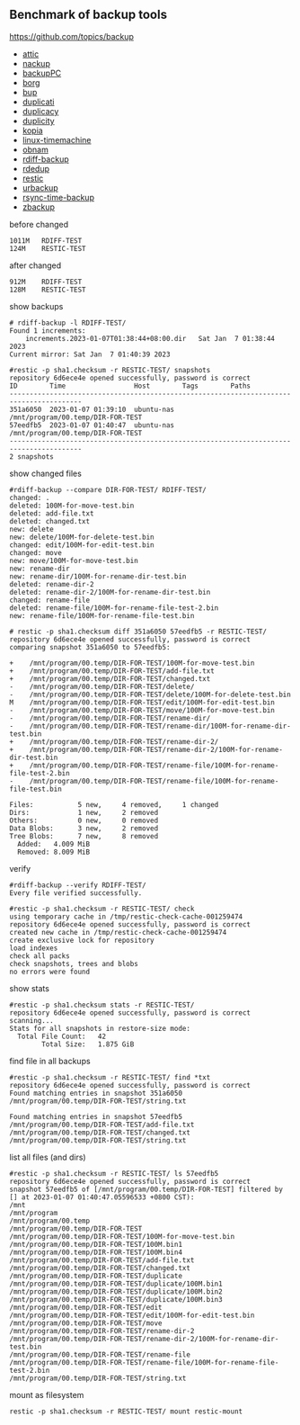Benchmark of backup tools
----
https://github.com/topics/backup

- [attic](https://attic-backup.org/)
- [nackup](https://github.com/backup/backup)
- [backupPC](https://github.com/backuppc/backuppc)
- [borg](https://github.com/borgbackup/borg)
- [bup](https://github.com/bup/bup)
- [duplicati](https://github.com/duplicati/duplicati)
- [duplicacy](https://duplicacy.com/)
- [duplicity](https://duplicity.gitlab.io/)
- [kopia](https://github.com/kopia/kopia)
- [linux-timemachine](https://github.com/cytopia/linux-timemachine)
- [obnam](https://obnam.org/)
- [rdiff-backup](https://github.com/rdiff-backup/rdiff-backup)
- [rdedup](https://github.com/dpc/rdedup)
- [restic](https://github.com/restic/restic)
- [urbackup](https://www.urbackup.org/)
- [rsync-time-backup](https://github.com/laurent22/rsync-time-backup)
- [zbackup](https://github.com/zbackup/zbackup)

before changed

```text
1011M	RDIFF-TEST
124M	RESTIC-TEST
```

after changed

```text
912M	RDIFF-TEST
128M	RESTIC-TEST
```

show backups

```shell
# rdiff-backup -l RDIFF-TEST/
Found 1 increments:
    increments.2023-01-07T01:38:44+08:00.dir   Sat Jan  7 01:38:44 2023
Current mirror: Sat Jan  7 01:40:39 2023

#restic -p sha1.checksum -r RESTIC-TEST/ snapshots
repository 6d6ece4e opened successfully, password is correct
ID        Time                 Host        Tags        Paths
----------------------------------------------------------------------------------------
351a6050  2023-01-07 01:39:10  ubuntu-nas              /mnt/program/00.temp/DIR-FOR-TEST
57eedfb5  2023-01-07 01:40:47  ubuntu-nas              /mnt/program/00.temp/DIR-FOR-TEST
----------------------------------------------------------------------------------------
2 snapshots
```

show changed files

```shell
#rdiff-backup --compare DIR-FOR-TEST/ RDIFF-TEST/
changed: .
deleted: 100M-for-move-test.bin
deleted: add-file.txt
deleted: changed.txt
new: delete
new: delete/100M-for-delete-test.bin
changed: edit/100M-for-edit-test.bin
changed: move
new: move/100M-for-move-test.bin
new: rename-dir
new: rename-dir/100M-for-rename-dir-test.bin
deleted: rename-dir-2
deleted: rename-dir-2/100M-for-rename-dir-test.bin
changed: rename-file
deleted: rename-file/100M-for-rename-file-test-2.bin
new: rename-file/100M-for-rename-file-test.bin

# restic -p sha1.checksum diff 351a6050 57eedfb5 -r RESTIC-TEST/
repository 6d6ece4e opened successfully, password is correct
comparing snapshot 351a6050 to 57eedfb5:

+    /mnt/program/00.temp/DIR-FOR-TEST/100M-for-move-test.bin
+    /mnt/program/00.temp/DIR-FOR-TEST/add-file.txt
+    /mnt/program/00.temp/DIR-FOR-TEST/changed.txt
-    /mnt/program/00.temp/DIR-FOR-TEST/delete/
-    /mnt/program/00.temp/DIR-FOR-TEST/delete/100M-for-delete-test.bin
M    /mnt/program/00.temp/DIR-FOR-TEST/edit/100M-for-edit-test.bin
-    /mnt/program/00.temp/DIR-FOR-TEST/move/100M-for-move-test.bin
-    /mnt/program/00.temp/DIR-FOR-TEST/rename-dir/
-    /mnt/program/00.temp/DIR-FOR-TEST/rename-dir/100M-for-rename-dir-test.bin
+    /mnt/program/00.temp/DIR-FOR-TEST/rename-dir-2/
+    /mnt/program/00.temp/DIR-FOR-TEST/rename-dir-2/100M-for-rename-dir-test.bin
+    /mnt/program/00.temp/DIR-FOR-TEST/rename-file/100M-for-rename-file-test-2.bin
-    /mnt/program/00.temp/DIR-FOR-TEST/rename-file/100M-for-rename-file-test.bin

Files:           5 new,     4 removed,     1 changed
Dirs:            1 new,     2 removed
Others:          0 new,     0 removed
Data Blobs:      3 new,     2 removed
Tree Blobs:      7 new,     8 removed
  Added:   4.009 MiB
  Removed: 8.009 MiB
```

verify

```shell
#rdiff-backup --verify RDIFF-TEST/
Every file verified successfully.

#restic -p sha1.checksum -r RESTIC-TEST/ check 
using temporary cache in /tmp/restic-check-cache-001259474
repository 6d6ece4e opened successfully, password is correct
created new cache in /tmp/restic-check-cache-001259474
create exclusive lock for repository
load indexes
check all packs
check snapshots, trees and blobs
no errors were found
```

show stats

```shell
#restic -p sha1.checksum stats -r RESTIC-TEST/
repository 6d6ece4e opened successfully, password is correct
scanning...
Stats for all snapshots in restore-size mode:
  Total File Count:   42
        Total Size:   1.875 GiB
```

find file in all backups

```shell
#restic -p sha1.checksum -r RESTIC-TEST/ find *txt
repository 6d6ece4e opened successfully, password is correct
Found matching entries in snapshot 351a6050
/mnt/program/00.temp/DIR-FOR-TEST/string.txt

Found matching entries in snapshot 57eedfb5
/mnt/program/00.temp/DIR-FOR-TEST/add-file.txt
/mnt/program/00.temp/DIR-FOR-TEST/changed.txt
/mnt/program/00.temp/DIR-FOR-TEST/string.txt
```

list all files (and dirs)

```shell
#restic -p sha1.checksum -r RESTIC-TEST/ ls 57eedfb5
repository 6d6ece4e opened successfully, password is correct
snapshot 57eedfb5 of [/mnt/program/00.temp/DIR-FOR-TEST] filtered by [] at 2023-01-07 01:40:47.05596533 +0800 CST):
/mnt
/mnt/program
/mnt/program/00.temp
/mnt/program/00.temp/DIR-FOR-TEST
/mnt/program/00.temp/DIR-FOR-TEST/100M-for-move-test.bin
/mnt/program/00.temp/DIR-FOR-TEST/100M.bin1
/mnt/program/00.temp/DIR-FOR-TEST/100M.bin4
/mnt/program/00.temp/DIR-FOR-TEST/add-file.txt
/mnt/program/00.temp/DIR-FOR-TEST/changed.txt
/mnt/program/00.temp/DIR-FOR-TEST/duplicate
/mnt/program/00.temp/DIR-FOR-TEST/duplicate/100M.bin1
/mnt/program/00.temp/DIR-FOR-TEST/duplicate/100M.bin2
/mnt/program/00.temp/DIR-FOR-TEST/duplicate/100M.bin3
/mnt/program/00.temp/DIR-FOR-TEST/edit
/mnt/program/00.temp/DIR-FOR-TEST/edit/100M-for-edit-test.bin
/mnt/program/00.temp/DIR-FOR-TEST/move
/mnt/program/00.temp/DIR-FOR-TEST/rename-dir-2
/mnt/program/00.temp/DIR-FOR-TEST/rename-dir-2/100M-for-rename-dir-test.bin
/mnt/program/00.temp/DIR-FOR-TEST/rename-file
/mnt/program/00.temp/DIR-FOR-TEST/rename-file/100M-for-rename-file-test-2.bin
/mnt/program/00.temp/DIR-FOR-TEST/string.txt
```

mount as filesystem

```shell
restic -p sha1.checksum -r RESTIC-TEST/ mount restic-mount
```
